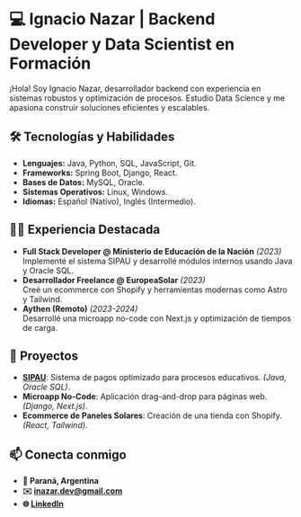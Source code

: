 # 💻 Ignacio Nazar | Backend Developer y Data Scientist en Formación

¡Hola! Soy Ignacio Nazar, desarrollador backend con experiencia en sistemas robustos y optimización de procesos. Estudio Data Science y me apasiona construir soluciones eficientes y escalables.

## 🛠️ Tecnologías y Habilidades
- **Lenguajes:** Java, Python, SQL, JavaScript, Git.
- **Frameworks:** Spring Boot, Django, React.
- **Bases de Datos:** MySQL, Oracle.
- **Sistemas Operativos:** Linux, Windows.
- **Idiomas:** Español (Nativo), Inglés (Intermedio).

## 👨‍💻 Experiencia Destacada
- **Full Stack Developer @ Ministerio de Educación de la Nación** *(2023)*  
  Implementé el sistema SIPAU y desarrollé módulos internos usando Java y Oracle SQL.
- **Desarrollador Freelance @ EuropeaSolar** *(2023)*  
  Creé un ecommerce con Shopify y herramientas modernas como Astro y Tailwind.
- **Aythen (Remoto)** *(2023-2024)*  
  Desarrollé una microapp no-code con Next.js y optimización de tiempos de carga.

## 🚀 Proyectos
- **[SIPAU](#)**: Sistema de pagos optimizado para procesos educativos. *(Java, Oracle SQL)*.
- **Microapp No-Code**: Aplicación drag-and-drop para páginas web. *(Django, Next.js)*.
- **Ecommerce de Paneles Solares**: Creación de una tienda con Shopify. *(React, Tailwind)*.

## 📫 Conecta conmigo
- **📍 Paraná, Argentina**
- **✉️ inazar.dev@gmail.com**
- **🌐 [LinkedIn](https://www.linkedin.com/in/ignacio-nazar/)**

